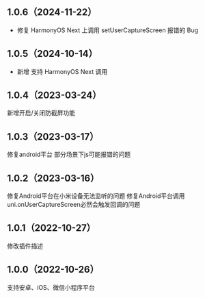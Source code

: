 ## 1.0.6（2024-11-22）
- 修复 HarmonyOS Next 上调用 setUserCaptureScreen 报错的 Bug
## 1.0.5（2024-10-14）
- 新增 支持 HarmonyOS Next 调用
## 1.0.4（2023-03-24）
新增开启/关闭防截屏功能
## 1.0.3（2023-03-17）
修复android平台 部分场景下js可能报错的问题
## 1.0.2（2023-03-16）
修复Android平台在小米设备无法监听的问题 修复Android平台调用uni.onUserCaptureScreen必然会触发回调的问题
## 1.0.1（2022-10-27）
修改插件描述
## 1.0.0（2022-10-26）
支持安卓、iOS、微信小程序平台
